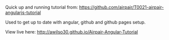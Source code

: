 Quick up and running tutorial from: https://github.com/airpair/T0021-airpair-angularjs-tutorial

Used to get up to date with angular, github and github pages setup.

View live here: http://awilso30.github.io/Airpair-Angular-Tutorial

